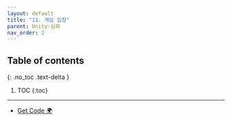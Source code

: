 ```yaml
---
layout: default
title: "11. 게임 입장"
parent: Unity-심화
nav_order: 2
---
```


## Table of contents
{: .no_toc .text-delta }

1. TOC
{:toc}

---

* [Get Code 🌍](https://github.com/EasyCoding-7/UnityPortfolio/tree/11.entergame)




